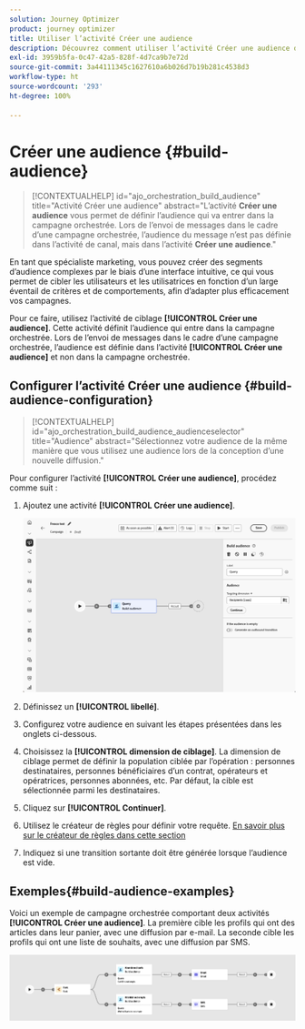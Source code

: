 ```yaml
---
solution: Journey Optimizer
product: journey optimizer
title: Utiliser l’activité Créer une audience
description: Découvrez comment utiliser l’activité Créer une audience dans une campagne orchestrée.
exl-id: 3959b5fa-0c47-42a5-828f-4d7ca9b7e72d
source-git-commit: 3a44111345c1627610a6b026d7b19b281c4538d3
workflow-type: ht
source-wordcount: '293'
ht-degree: 100%

---
```



# Créer une audience {#build-audience}

>[!CONTEXTUALHELP]
>id="ajo_orchestration_build_audience"
>title="Activité Créer une audience"
>abstract="L’activité **Créer une audience** vous permet de définir l’audience qui va entrer dans la campagne orchestrée. Lors de l’envoi de messages dans le cadre d’une campagne orchestrée, l’audience du message n’est pas définie dans l’activité de canal, mais dans l’activité **Créer une audience**."

En tant que spécialiste marketing, vous pouvez créer des segments d’audience complexes par le biais d’une interface intuitive, ce qui vous permet de cibler les utilisateurs et les utilisatrices en fonction d’un large éventail de critères et de comportements, afin d’adapter plus efficacement vos campagnes.

Pour ce faire, utilisez l’activité de ciblage **[!UICONTROL Créer une audience]**. Cette activité définit l’audience qui entre dans la campagne orchestrée. Lors de l’envoi de messages dans le cadre d’une campagne orchestrée, l’audience est définie dans l’activité **[!UICONTROL Créer une audience]** et non dans la campagne orchestrée.

## Configurer l’activité Créer une audience {#build-audience-configuration}

>[!CONTEXTUALHELP]
>id="ajo_orchestration_build_audience_audienceselector"
>title="Audience"
>abstract="Sélectionnez votre audience de la même manière que vous utilisez une audience lors de la conception d’une nouvelle diffusion."

Pour configurer l’activité **[!UICONTROL Créer une audience]**, procédez comme suit :

1. Ajoutez une activité **[!UICONTROL Créer une audience]**.

   ![](../assets/build-audience.png)

1. Définissez un **[!UICONTROL libellé]**.

1. Configurez votre audience en suivant les étapes présentées dans les onglets ci-dessous.

1. Choisissez la **[!UICONTROL dimension de ciblage]**. La dimension de ciblage permet de définir la population ciblée par l’opération : personnes destinataires, personnes bénéficiaires d’un contrat, opérateurs et opératrices, personnes abonnées, etc. Par défaut, la cible est sélectionnée parmi les destinataires.

1. Cliquez sur **[!UICONTROL Continuer]**.

1. Utilisez le créateur de règles pour définir votre requête. [En savoir plus sur le créateur de règles dans cette section](../orchestrated-rule-builder.md)

1. Indiquez si une transition sortante doit être générée lorsque l’audience est vide.

## Exemples{#build-audience-examples}

Voici un exemple de campagne orchestrée comportant deux activités **[!UICONTROL Créer une audience]**. La première cible les profils qui ont des articles dans leur panier, avec une diffusion par e-mail. La seconde cible les profils qui ont une liste de souhaits, avec une diffusion par SMS.

![](../assets/build-audience-2.png)
